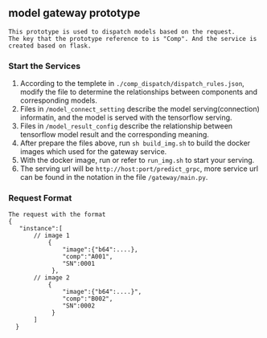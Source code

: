 ## __model gateway prototype__  
    This prototype is used to dispatch models based on the request.
    The key that the prototype reference to is "Comp". And the service is created based on flask. 

### __Start the Services__  
1. According to the templete in ```./comp_dispatch/dispatch_rules.json```, modify the file to determine the relationships between components and corresponding models.  
2. Files in ```/model_connect_setting``` describe the model serving(connection) informatin, and the model is served with the tensorflow serving.  
3. Files in ```/model_result_config``` describe the relationship between  tensorflow model result and the corresponding meaning.  
4. After prepare the files above, run ```sh build_img.sh``` to build the docker images which used for the gateway service.
5. With the docker image, run or refer to ```run_img.sh``` to start your serving.
6. The serving url will be ```http://host:port/predict_grpc```, more service url can be found in the notation in the file ```/gateway/main.py```.

###  __Request Format__
    The request with the format
    {
       "instance":[
           // image 1
               {
                   "image":{"b64":....},
                   "comp":"A001",
                   "SN":0001
                },
           // image 2 
               {
                   "image":{"b64":....}",
                   "comp":"B002",
                   "SN":0002
                }
           ]
      }
